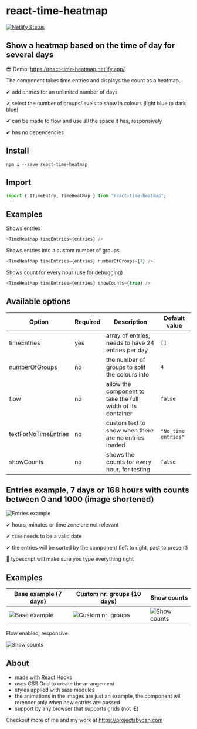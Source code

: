 # react-time-heatmap

[![Netlify Status](https://api.netlify.com/api/v1/badges/924b2f51-6e9a-4b3b-8cef-4195fffe6302/deploy-status)](https://app.netlify.com/sites/react-time-heatmap/deploys)

## Show a heatmap based on the time of day for several days

😎 Demo: https://react-time-heatmap.netlify.app/

The component takes time entries and displays the count as a heatmap.

✔ add entries for an unlimited number of days

✔ select the number of groups/levels to show in colours (light blue to dark blue)

✔ can be made to flow and use all the space it has, responsively

✔ has no dependencies

## Install

`npm i --save react-time-heatmap`

## Import

```typescript
import { ITimeEntry, TimeHeatMap } from "react-time-heatmap";
```

## Examples

Shows entries

```typescript
<TimeHeatMap timeEntries={entries} />
```

Shows entries into a custom number of groups

```typescript
<TimeHeatMap timeEntries={entries} numberOfGroups={7} />
```

Shows count for every hour (use for debugging)

```typescript
<TimeHeatMap timeEntries={entries} showCounts={true} />
```

## Available options

| Option               | Required | Description                                                 | Default value       |
| -------------------- | -------- | ----------------------------------------------------------- | ------------------- |
| timeEntries          | yes      | array of entries, needs to have 24 entries per day          | `[]`                |
| numberOfGroups       | no       | the number of groups to split the colours into              | `4`                 |
| flow                 | no       | allow the component to take the full width of its container | `false`             |
| textForNoTimeEntries | no       | custom text to show when there are no entries loaded        | `"No time entries"` |
| showCounts           | no       | shows the counts for every hour, for testing                | `false`             |

## Entries example, 7 days or 168 hours with counts between 0 and 1000 (image shortened)

![Entries example](https://react-time-heatmap-img.netlify.app/entries.png)

✔ hours, minutes or time zone are not relevant

✔ `time` needs to be a valid date

✔ the entries will be sorted by the component (left to right, past to present)

👏 typescript will make sure you type everything right

## Examples

| Base example (7 days)                                               | Custom nr. groups (10 days)                                               | Show counts                                                            |
| ------------------------------------------------------------------- | ------------------------------------------------------------------------- | ---------------------------------------------------------------------- |
| ![Base example](https://react-time-heatmap-img.netlify.app/7_4.gif) | ![Custom nr. groups](https://react-time-heatmap-img.netlify.app/10_7.gif) | ![Show counts](https://react-time-heatmap-img.netlify.app/numbers.gif) |

Flow enabled, responsive

![Show counts](https://react-time-heatmap-img.netlify.app/flow.gif)

## About

- made with React Hooks
- uses CSS Grid to create the arrangement
- styles applied with sass modules
- the animations in the images are just an example, the component will rerender only when new entries are passed
- support by any browser that supports grids (not IE)

Checkout more of me and my work at https://projectsbydan.com
